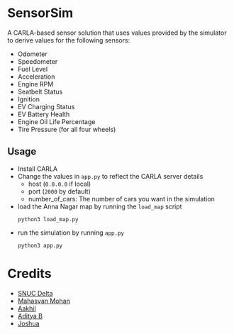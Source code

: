 # SensorSim
A CARLA-based sensor solution that uses values provided by the simulator to derive values for the following sensors:
- Odometer
- Speedometer
- Fuel Level
- Acceleration
- Engine RPM
- Seatbelt Status
- Ignition
- EV Charging Status
- EV Battery Health
- Engine Oil Life Percentage
- Tire Pressure (for all four wheels)

## Usage
- Install CARLA
- Change the values in `app.py` to reflect the CARLA server details
  - host (`0.0.0.0` if local)
  - port (`2000` by default)
  - number_of_cars: The number of cars you want in the simulation
- load the Anna Nagar map by running the `load_map` script
  ```shell
  python3 load_map.py
  ```
- run the simulation by running `app.py`
  ```shell
  python3 app.py
  ```
  
# Credits
- [SNUC Delta](https://github.com/snuc-Delta)
- [Mahasvan Mohan](https://github.com/Mahasvan)
- [Aakhil](https://github.com/AMohamedAakhil)
- [Aditya B](https://github.com/aditya20-b)
- [Joshua](https://github.com/BlitzJB)
